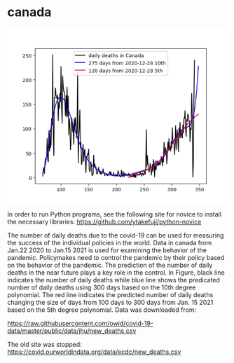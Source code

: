 # canada

<img src='canada.gif' height=400 width=600>

In order to run Python programs, see the following site for novice to install the necessary libraries:
https://github.com/ytakefuji/python-novice

The number of daily deaths due to the covid-19 can be used for measuring the success of the individual policies in the world.  Data in canada from Jan.22 2020 to Jan.15 2021 is used for examining the behavior of the pandemic. Policymakes need to control the pandemic by their policy based on the behavior of the pandemic. The prediction of the number of daily deaths in the near future plays a key role in the control.
In Figure, black line indicates the number of daily deaths while blue line shows the predicated number of daily deaths using 300 days based on the 10th degree polynomial. The red line indicates the predicted number of daily deaths changing the size of days from 100 days to 300 days from Jan. 15 2021 based on the 5th degree polynomial.
Data was downloaded from:

https://raw.githubusercontent.com/owid/covid-19-data/master/public/data/jhu/new_deaths.csv

The old site was stopped: 
https://covid.ourworldindata.org/data/ecdc/new_deaths.csv

